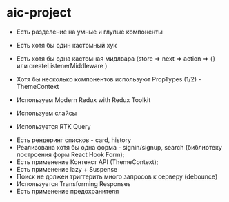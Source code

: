 # aic-project

- Есть разделение на умные и глупые компоненты

- Есть хотя бы один кастомный хук

- Есть хотя бы одна кастомная мидлвара (store ⇒ next ⇒ action ⇒ {} или createListenerMiddleware )

- Хотя бы несколько компонентов используют PropTypes (1/2) - ThemeContext
- Используем Modern Redux with Redux Toolkit
- Используем слайсы

- Используется RTK Query

* Есть рендеринг списков - card, history
* Реализована хотя бы одна форма - signin/signup, search (библиотеку построения форм React Hook Form);
* Есть применение Контекст API (ThemeContext);
* Есть применение lazy + Suspense
* Поиск не должен триггерить много запросов к серверу (debounce)
* Используется Transforming Responses
* Есть применение предохранителя

